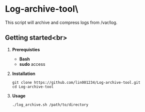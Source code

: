 # Log-archive-tool\
This script will archive and compress logs from /var/log.
## Getting started<br\>
1. **Prerequisties**
    - **Bash**
    - **sudo** access

2. **Installation**
    
    ```
    git clone https://github.com/lin001234/Log-archive-tool.git
    cd Log-archive-tool
    ```
3. **Usage**

    ```
    ./log_archive.sh /path/to/directory
    ```






